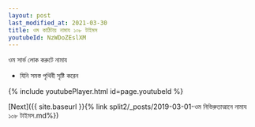 ```yaml
---
layout: post
last_modified_at: 2021-03-30
title: ওম কাঠিটায় নামায ১০৮ টাইমস
youtubeId: NzWDoZEslXM
---
```

 
 
 ওম সার্ভ লোক করুটে নামায  
 
 -  যিনি সমস্ত পৃথিবী সৃষ্টি করেন 
 
  
 
  
 
 
 
 
 
 


{% include youtubePlayer.html id=page.youtubeId %}
 
[Next]({{ site.baseurl }}{% link  split2/_posts/2019-03-01-ওম নিভিরুতাত্মানে নামায ১০৮ টাইমস.md%})
 
